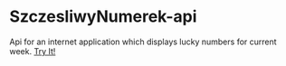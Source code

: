 # SzczesliwyNumerek-api
Api for an internet application which displays lucky numbers for current week.
<a href="https://szczesliwy-numerek-api.herokuapp.com/">Try It!</a>
